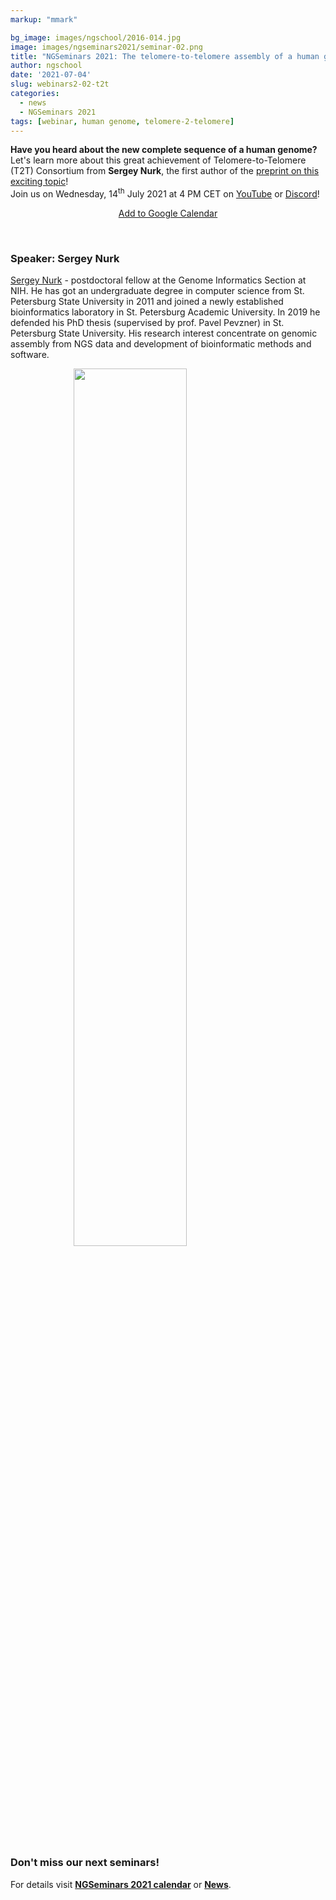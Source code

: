 ```yaml
---
markup: "mmark"

bg_image: images/ngschool/2016-014.jpg
image: images/ngseminars2021/seminar-02.png
title: "NGSeminars 2021: The telomere-to-telomere assembly of a human genome (14.07.2021)"
author: ngschool
date: '2021-07-04'
slug: webinars2-02-t2t
categories:
  - news
  - NGSeminars 2021
tags: [webinar, human genome, telomere-2-telomere]
---
```


<b>Have you heard about the new complete sequence of a human genome?</b>
<br>
Let's learn more about this great achievement of Telomere-to-Telomere (T2T) Consortium from <b>Sergey Nurk</b>, the first author of the [preprint on this exciting topic](https://www.biorxiv.org/content/10.1101/2021.05.26.445798v1)!
<br>
Join us on Wednesday, 14<sup>th</sup> July 2021 at 4 PM CET on <a href="https://www.youtube.com/NGSchoolEU" target="_blank">YouTube</a> or <a href="https://discord.gg/MhNeqwR" target="_blank">Discord</a>!</b>

<p style="text-align: center;"><a href="https://www.google.com/calendar/render?action=TEMPLATE&text=NGSeminar%3A+T2T+assembly+of+human+genome&dates=20210714T140000Z%2F20210714T160000Z" target="_blank" class="btn btn-primary">Add to Google Calendar <i class="far fa-calendar-plus"></i></a></p>

<br>

### Speaker: Sergey Nurk

<a href="https://genomeinformatics.github.io/people/nurk/" target="blank">Sergey Nurk</a> - postdoctoral fellow at the Genome Informatics Section at NIH. He has got an undergraduate degree in computer science from St. Petersburg State University in 2011 and joined a newly established bioinformatics laboratory in St. Petersburg Academic University. In 2019 he defended his PhD thesis (supervised by prof. Pavel Pevzner) in St. Petersburg State University. His research interest concentrate on genomic assembly from NGS data and development of bioinformatic methods and software.

<img src="/images/ngseminars2021/sergey-nurk.jpg" style="width: 60%; display: block; margin-left: auto; margin-right: auto; ">

<br>

### Don't miss our next seminars!
For details visit **[NGSeminars 2021 calendar](/ngseminars2021)** or **[News](/post)**.